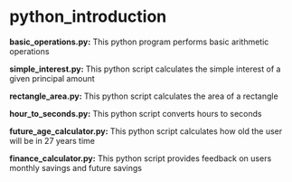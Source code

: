 <h1>python_introduction</h1>
<p><b>basic_operations.py:</b> This python program performs basic arithmetic operations</p>
<p><b>simple_interest.py:</b> This python script calculates the simple interest of a given principal amount</p>
<p><b>rectangle_area.py:</b> This python script calculates the area of a rectangle</p>
<p><b>hour_to_seconds.py:</b> This python script converts hours to seconds</p>
<p><b>future_age_calculator.py:</b> This python script calculates how old the user will be in 27 years time</p>
<p><b>finance_calculator.py:</b> This python script provides feedback on users monthly savings and future savings</p>